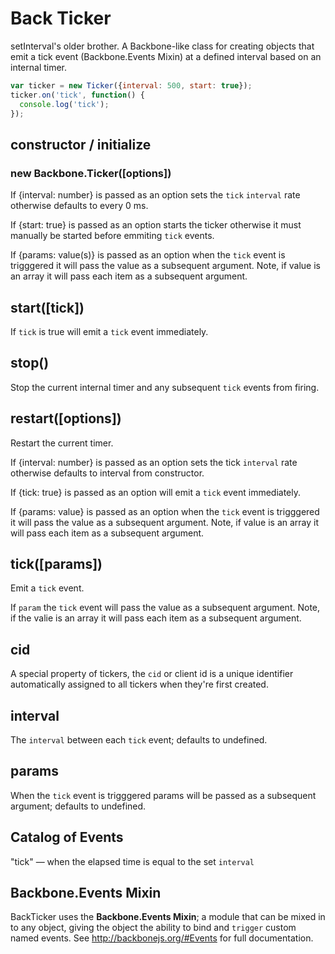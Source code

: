 # Back Ticker

setInterval's older brother. A Backbone-like class for creating objects that emit a tick event (Backbone.Events Mixin) at a defined interval based on an internal timer.

```js
var ticker = new Ticker({interval: 500, start: true});
ticker.on('tick', function() {
  console.log('tick');
});
```

## constructor / initialize
### new Backbone.Ticker([options])

If {interval: number} is passed as an option sets the `tick` `interval` rate otherwise defaults to every 0 ms.

If {start: true} is passed as an option starts the ticker otherwise it must manually be started before emmiting `tick` events.

If {params: value(s)} is passed as an option when the `tick` event is trigggered it will pass the value as a subsequent argument. Note, if value is an array it will pass each item as a subsequent argument.

## start([tick])

If `tick` is true will emit a `tick` event immediately.

## stop()

Stop the current internal timer and any subsequent `tick` events from firing.

## restart([options])

Restart the current timer.

If {interval: number} is passed as an option sets the tick `interval` rate otherwise defaults to interval from constructor.

If {tick: true} is passed as an option will emit a `tick` event immediately.

If {params: value} is passed as an option when the `tick` event is trigggered it will pass the value as a subsequent argument. Note, if value is an array it will pass each item as a subsequent argument.

## tick([params])

Emit a `tick` event.

If `param` the `tick` event will pass the value as a subsequent argument. Note, if the valie is an array it will pass each item as a subsequent argument.

## cid
A special property of tickers, the `cid` or client id is a unique identifier automatically assigned to all tickers when they're first created.

## interval
The `interval` between each `tick` event; defaults to undefined.

## params
When the `tick` event is trigggered params will be passed as a subsequent argument; defaults to undefined.

## Catalog of Events
"tick" — when the elapsed time is equal to the set `interval`

## Backbone.Events Mixin
BackTicker uses the **Backbone.Events Mixin**; a module that can be mixed in to any object, giving the object the ability to bind and `trigger` custom named events. 
See http://backbonejs.org/#Events for full documentation.
